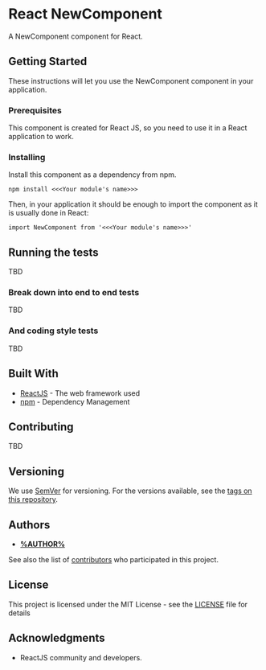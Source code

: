 # React NewComponent

A NewComponent component for React.

## Getting Started

These instructions will let you use the NewComponent component in your application.

### Prerequisites

This component is created for React JS, so you need to use it in a React application to work.


### Installing

Install this component as a dependency from npm.

```
npm install <<<Your module's name>>>
```

Then, in your application it should be enough to import the component as it is usually done in React:

```
import NewComponent from '<<<Your module's name>>>'
```

## Running the tests

TBD

### Break down into end to end tests

TBD

### And coding style tests

TBD

## Built With

* [ReactJS](http://reactjs.org/) - The web framework used
* [npm](https://www.npmjs.org/) - Dependency Management

## Contributing

TBD

## Versioning

We use [SemVer](http://semver.org/) for versioning. For the versions available, see the [tags on this repository](https://github.com/%GIT_USER%/new-component/tags).

## Authors

* **[%AUTHOR%](https://github.com/%GIT_USER%)**

See also the list of [contributors](https://github.com/%GIT_USER%/new-component/contributors) who participated in this project.

## License

This project is licensed under the MIT License - see the [LICENSE](LICENSE) file for details

## Acknowledgments

* ReactJS community and developers.
